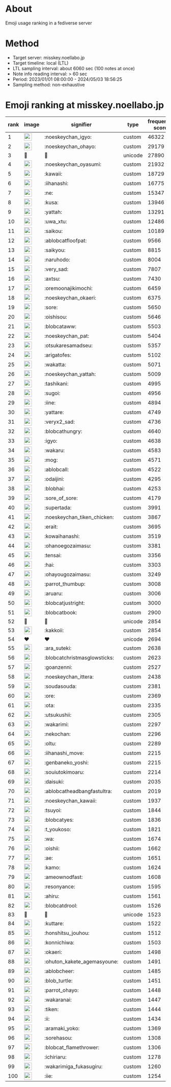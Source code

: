 # About
Emoji usage ranking in a fediverse server

# Method
- Target server: misskey.noellabo.jp
- Target timeline: local (LTL)
- LTL sampling interval: about 6060 sec (100 notes at once)
- Note info reading interval: > 60 sec
- Period: 2023/01/01 08:00:00 - 2024/05/03 18:56:25 
- Sampling method: non-exhaustive

# Emoji ranking at misskey.noellabo.jp

|rank|image|signifier|type|frequency score|
|----|----|----|----|----|
|1|<img height="24" src="https://misskey.noellabo.jp/emoji/noeskeychan_igyo.webp">|:noeskeychan_igyo:|custom|46322|
|2|<img height="24" src="https://misskey.noellabo.jp/emoji/noeskeychan_ohayo.webp">|:noeskeychan_ohayo:|custom|29179|
|3|🎉|🎉|unicode|27890|
|4|<img height="24" src="https://misskey.noellabo.jp/emoji/noeskeychan_oyasumi.webp">|:noeskeychan_oyasumi:|custom|21932|
|5|<img height="24" src="https://misskey.noellabo.jp/emoji/kawaii.webp">|:kawaii:|custom|18729|
|6|<img height="24" src="https://misskey.noellabo.jp/emoji/iihanashi.webp">|:iihanashi:|custom|16775|
|7|<img height="24" src="https://misskey.noellabo.jp/emoji/ne.webp">|:ne:|custom|15347|
|8|<img height="24" src="https://misskey.noellabo.jp/emoji/kusa.webp">|:kusa:|custom|13946|
|9|<img height="24" src="https://misskey.noellabo.jp/emoji/yattah.webp">|:yattah:|custom|13291|
|10|<img height="24" src="https://misskey.noellabo.jp/emoji/uwa_xtu.webp">|:uwa_xtu:|custom|12486|
|11|<img height="24" src="https://misskey.noellabo.jp/emoji/saikou.webp">|:saikou:|custom|10189|
|12|<img height="24" src="https://misskey.noellabo.jp/emoji/ablobcatfloofpat.webp">|:ablobcatfloofpat:|custom|9566|
|13|<img height="24" src="https://misskey.noellabo.jp/emoji/saikyou.webp">|:saikyou:|custom|8815|
|14|<img height="24" src="https://misskey.noellabo.jp/emoji/naruhodo.webp">|:naruhodo:|custom|8004|
|15|<img height="24" src="https://misskey.noellabo.jp/emoji/very_sad.webp">|:very_sad:|custom|7807|
|16|<img height="24" src="https://misskey.noellabo.jp/emoji/axtsu.webp">|:axtsu:|custom|7430|
|17|<img height="24" src="https://misskey.noellabo.jp/emoji/oremoonajikimochi.webp">|:oremoonajikimochi:|custom|6459|
|18|<img height="24" src="https://misskey.noellabo.jp/emoji/noeskeychan_okaeri.webp">|:noeskeychan_okaeri:|custom|6375|
|19|<img height="24" src="https://misskey.noellabo.jp/emoji/sore.webp">|:sore:|custom|5650|
|20|<img height="24" src="https://misskey.noellabo.jp/emoji/oishisou.webp">|:oishisou:|custom|5646|
|21|<img height="24" src="https://misskey.noellabo.jp/emoji/blobcataww.webp">|:blobcataww:|custom|5503|
|22|<img height="24" src="https://misskey.noellabo.jp/emoji/noeskeychan_pat.webp">|:noeskeychan_pat:|custom|5404|
|23|<img height="24" src="https://misskey.noellabo.jp/emoji/otsukaresamadseu.webp">|:otsukaresamadseu:|custom|5357|
|24|<img height="24" src="https://misskey.noellabo.jp/emoji/arigatofes.webp">|:arigatofes:|custom|5102|
|25|<img height="24" src="https://misskey.noellabo.jp/emoji/wakatta.webp">|:wakatta:|custom|5071|
|26|<img height="24" src="https://misskey.noellabo.jp/emoji/noeskeychan_yattah.webp">|:noeskeychan_yattah:|custom|5009|
|27|<img height="24" src="https://misskey.noellabo.jp/emoji/tashikani.webp">|:tashikani:|custom|4995|
|28|<img height="24" src="https://misskey.noellabo.jp/emoji/sugoi.webp">|:sugoi:|custom|4956|
|29|<img height="24" src="https://misskey.noellabo.jp/emoji/iine.webp">|:iine:|custom|4894|
|30|<img height="24" src="https://misskey.noellabo.jp/emoji/yattare.webp">|:yattare:|custom|4749|
|31|<img height="24" src="https://misskey.noellabo.jp/emoji/veryx2_sad.webp">|:veryx2_sad:|custom|4736|
|32|<img height="24" src="https://misskey.noellabo.jp/emoji/blobcathungry.webp">|:blobcathungry:|custom|4640|
|33|<img height="24" src="https://misskey.noellabo.jp/emoji/igyo.webp">|:igyo:|custom|4638|
|34|<img height="24" src="https://misskey.noellabo.jp/emoji/wakaru.webp">|:wakaru:|custom|4583|
|35|<img height="24" src="https://misskey.noellabo.jp/emoji/mog.webp">|:mog:|custom|4571|
|36|<img height="24" src="https://misskey.noellabo.jp/emoji/ablobcall.webp">|:ablobcall:|custom|4522|
|37|<img height="24" src="https://misskey.noellabo.jp/emoji/odaijini.webp">|:odaijini:|custom|4295|
|38|<img height="24" src="https://misskey.noellabo.jp/emoji/blobhai.webp">|:blobhai:|custom|4253|
|39|<img height="24" src="https://misskey.noellabo.jp/emoji/sore_of_sore.webp">|:sore_of_sore:|custom|4179|
|40|<img height="24" src="https://misskey.noellabo.jp/emoji/supertada.webp">|:supertada:|custom|3991|
|41|<img height="24" src="https://misskey.noellabo.jp/emoji/noeskeychan_tiken_chicken.webp">|:noeskeychan_tiken_chicken:|custom|3867|
|42|<img height="24" src="https://misskey.noellabo.jp/emoji/erait.webp">|:erait:|custom|3695|
|43|<img height="24" src="https://misskey.noellabo.jp/emoji/kowaihanashi.webp">|:kowaihanashi:|custom|3519|
|44|<img height="24" src="https://misskey.noellabo.jp/emoji/ohanoegozaimasu.webp">|:ohanoegozaimasu:|custom|3381|
|45|<img height="24" src="https://misskey.noellabo.jp/emoji/tensai.webp">|:tensai:|custom|3356|
|46|<img height="24" src="https://misskey.noellabo.jp/emoji/hai.webp">|:hai:|custom|3303|
|47|<img height="24" src="https://misskey.noellabo.jp/emoji/ohayougozaimasu.webp">|:ohayougozaimasu:|custom|3249|
|48|<img height="24" src="https://misskey.noellabo.jp/emoji/parrot_thumbup.webp">|:parrot_thumbup:|custom|3008|
|49|<img height="24" src="https://misskey.noellabo.jp/emoji/aruaru.webp">|:aruaru:|custom|3006|
|50|<img height="24" src="https://misskey.noellabo.jp/emoji/blobcatjustright.webp">|:blobcatjustright:|custom|3000|
|51|<img height="24" src="https://misskey.noellabo.jp/emoji/blobcatbook.webp">|:blobcatbook:|custom|2900|
|52|🍗|🍗|unicode|2854|
|53|<img height="24" src="https://misskey.noellabo.jp/emoji/kakkoii.webp">|:kakkoii:|custom|2854|
|54|❤|❤|unicode|2694|
|55|<img height="24" src="https://misskey.noellabo.jp/emoji/ara_suteki.webp">|:ara_suteki:|custom|2638|
|56|<img height="24" src="https://misskey.noellabo.jp/emoji/blobcatchristmasglowsticks.webp">|:blobcatchristmasglowsticks:|custom|2623|
|57|<img height="24" src="https://misskey.noellabo.jp/emoji/goanzenni.webp">|:goanzenni:|custom|2527|
|58|<img height="24" src="https://misskey.noellabo.jp/emoji/noeskeychan_ittera.webp">|:noeskeychan_ittera:|custom|2438|
|59|<img height="24" src="https://misskey.noellabo.jp/emoji/soudasouda.webp">|:soudasouda:|custom|2381|
|60|<img height="24" src="https://misskey.noellabo.jp/emoji/ore.webp">|:ore:|custom|2369|
|61|<img height="24" src="https://misskey.noellabo.jp/emoji/ota.webp">|:ota:|custom|2335|
|62|<img height="24" src="https://misskey.noellabo.jp/emoji/utsukushii.webp">|:utsukushii:|custom|2305|
|63|<img height="24" src="https://misskey.noellabo.jp/emoji/wakarimi.webp">|:wakarimi:|custom|2297|
|64|<img height="24" src="https://misskey.noellabo.jp/emoji/nekochan.webp">|:nekochan:|custom|2296|
|65|<img height="24" src="https://misskey.noellabo.jp/emoji/oltu.webp">|:oltu:|custom|2289|
|66|<img height="24" src="https://misskey.noellabo.jp/emoji/iihanashi_move.webp">|:iihanashi_move:|custom|2215|
|67|<img height="24" src="https://misskey.noellabo.jp/emoji/genbaneko_yoshi.webp">|:genbaneko_yoshi:|custom|2215|
|68|<img height="24" src="https://misskey.noellabo.jp/emoji/souiutokimoaru.webp">|:souiutokimoaru:|custom|2214|
|69|<img height="24" src="https://misskey.noellabo.jp/emoji/daisuki.webp">|:daisuki:|custom|2035|
|70|<img height="24" src="https://misskey.noellabo.jp/emoji/ablobcatheadbangfastultra.webp">|:ablobcatheadbangfastultra:|custom|2019|
|71|<img height="24" src="https://misskey.noellabo.jp/emoji/noeskeychan_kawaii.webp">|:noeskeychan_kawaii:|custom|1937|
|72|<img height="24" src="https://misskey.noellabo.jp/emoji/tsuyoi.webp">|:tsuyoi:|custom|1844|
|73|<img height="24" src="https://misskey.noellabo.jp/emoji/blobcatyes.webp">|:blobcatyes:|custom|1836|
|74|<img height="24" src="https://misskey.noellabo.jp/emoji/t_youkoso.webp">|:t_youkoso:|custom|1821|
|75|<img height="24" src="https://misskey.noellabo.jp/emoji/wa.webp">|:wa:|custom|1674|
|76|<img height="24" src="https://misskey.noellabo.jp/emoji/oishii.webp">|:oishii:|custom|1662|
|77|<img height="24" src="https://misskey.noellabo.jp/emoji/ae.webp">|:ae:|custom|1651|
|78|<img height="24" src="https://misskey.noellabo.jp/emoji/kamo.webp">|:kamo:|custom|1624|
|79|<img height="24" src="https://misskey.noellabo.jp/emoji/ameownodfast.webp">|:ameownodfast:|custom|1608|
|80|<img height="24" src="https://misskey.noellabo.jp/emoji/resonyance.webp">|:resonyance:|custom|1595|
|81|<img height="24" src="https://misskey.noellabo.jp/emoji/ahiru.webp">|:ahiru:|custom|1561|
|82|<img height="24" src="https://misskey.noellabo.jp/emoji/blobcatdrool.webp">|:blobcatdrool:|custom|1526|
|83|👀|👀|unicode|1523|
|84|<img height="24" src="https://misskey.noellabo.jp/emoji/kuttare.webp">|:kuttare:|custom|1522|
|85|<img height="24" src="https://misskey.noellabo.jp/emoji/honshitsu_jouhou.webp">|:honshitsu_jouhou:|custom|1512|
|86|<img height="24" src="https://misskey.noellabo.jp/emoji/konnichiwa.webp">|:konnichiwa:|custom|1503|
|87|<img height="24" src="https://misskey.noellabo.jp/emoji/okaeri.webp">|:okaeri:|custom|1498|
|88|<img height="24" src="https://misskey.noellabo.jp/emoji/ohuton_kakete_agemasyoune.webp">|:ohuton_kakete_agemasyoune:|custom|1491|
|89|<img height="24" src="https://misskey.noellabo.jp/emoji/ablobcheer.webp">|:ablobcheer:|custom|1485|
|90|<img height="24" src="https://misskey.noellabo.jp/emoji/blob_turtle.webp">|:blob_turtle:|custom|1451|
|91|<img height="24" src="https://misskey.noellabo.jp/emoji/parrot_ohayo.webp">|:parrot_ohayo:|custom|1448|
|92|<img height="24" src="https://misskey.noellabo.jp/emoji/wakaranai.webp">|:wakaranai:|custom|1447|
|93|<img height="24" src="https://misskey.noellabo.jp/emoji/tiken.webp">|:tiken:|custom|1444|
|94|<img height="24" src="https://misskey.noellabo.jp/emoji/ii.webp">|:ii:|custom|1434|
|95|<img height="24" src="https://misskey.noellabo.jp/emoji/aramaki_yoko.webp">|:aramaki_yoko:|custom|1369|
|96|<img height="24" src="https://misskey.noellabo.jp/emoji/sorehasou.webp">|:sorehasou:|custom|1308|
|97|<img height="24" src="https://misskey.noellabo.jp/emoji/blobcat_flamethrower.webp">|:blobcat_flamethrower:|custom|1306|
|98|<img height="24" src="https://misskey.noellabo.jp/emoji/ichiriaru.webp">|:ichiriaru:|custom|1278|
|99|<img height="24" src="https://misskey.noellabo.jp/emoji/wakarimiga_fukasugiru.webp">|:wakarimiga_fukasugiru:|custom|1260|
|100|<img height="24" src="https://misskey.noellabo.jp/emoji/iie.webp">|:iie:|custom|1254|
